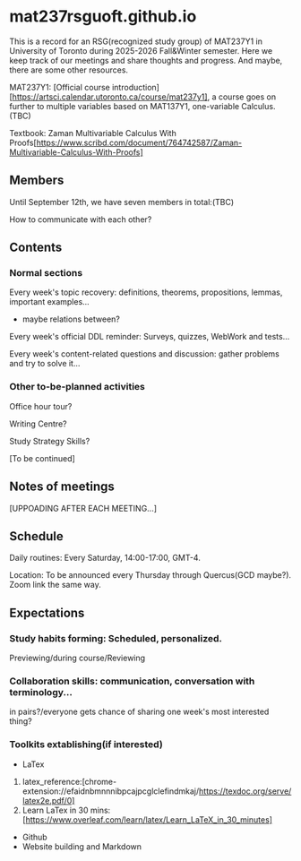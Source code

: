 # mat237rsguoft.github.io
This is a record for an RSG(recognized study group) of MAT237Y1 in University of Toronto during 2025-2026 Fall&amp;Winter semester. Here we keep track of our meetings and share thoughts and progress. And maybe, there are some other resources.

MAT237Y1: [Official course introduction][https://artsci.calendar.utoronto.ca/course/mat237y1], a course goes on further to multiple variables based on MAT137Y1, one-variable Calculus.\(TBC\)

Textbook: Zaman Multivariable Calculus With Proofs[https://www.scribd.com/document/764742587/Zaman-Multivariable-Calculus-With-Proofs]

## Members
Until September 12th, we have seven members in total:\(TBC\)

How to communicate with each other?

## Contents

### Normal sections
Every week's topic recovery: definitions, theorems, propositions, lemmas, important examples...

  - maybe relations between?

Every week's official DDL reminder: Surveys, quizzes, WebWork and tests...

Every week's content-related questions and discussion: gather problems and try to solve it...

### Other to-be-planned activities
Office hour tour?

Writing Centre?

Study Strategy Skills?

\[To be continued\]

## Notes of meetings
\[UPPOADING AFTER EACH MEETING...\]

## Schedule
Daily routines: Every Saturday, 14:00-17:00, GMT-4.

Location: To be announced every Thursday through Quercus\(GCD maybe?\). Zoom link the same way.

## Expectations

### Study habits forming: Scheduled, personalized.
Previewing/during course/Reviewing

### Collaboration skills: communication, conversation with terminology...

in pairs?/everyone gets chance of sharing one week's most interested thing?

### Toolkits extablishing\(if interested\)
- LaTex
1. latex_reference:[chrome-extension://efaidnbmnnnibpcajpcglclefindmkaj/https://texdoc.org/serve/latex2e.pdf/0]
2. Learn LaTex in 30 mins: [https://www.overleaf.com/learn/latex/Learn_LaTeX_in_30_minutes]
- Github
- Website building and Markdown


